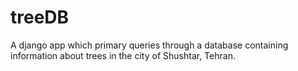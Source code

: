# treeDB
A django app which primary queries through a database containing information about trees in the city of Shushtar, Tehran.
